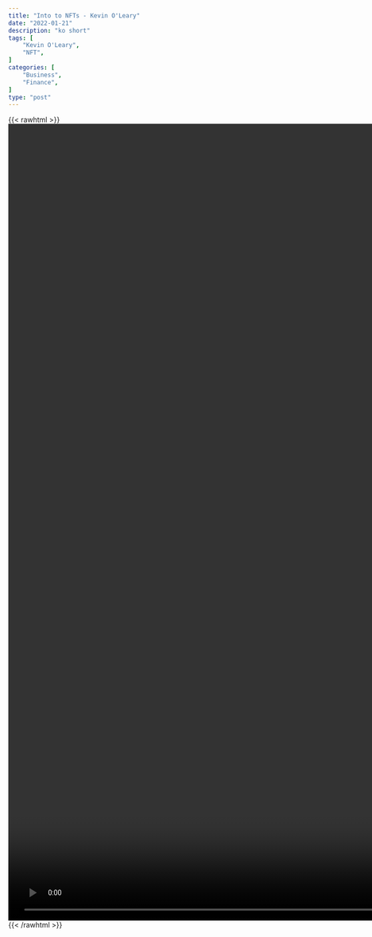 ```yaml
---
title: "Into to NFTs - Kevin O'Leary"
date: "2022-01-21"
description: "ko short"
tags: [
    "Kevin O'Leary",
    "NFT",
]
categories: [
    "Business",
    "Finance",
]
type: "post"
---
```

{{< rawhtml >}}
    <video style="height:40vh;width:auto" overflow="hidden" controls>
        <source src="https://clips.dev00ps.com/Kevin_O_Leary/nfts.mp4" type="video/mp4"> 
    </video>
{{< /rawhtml >}}